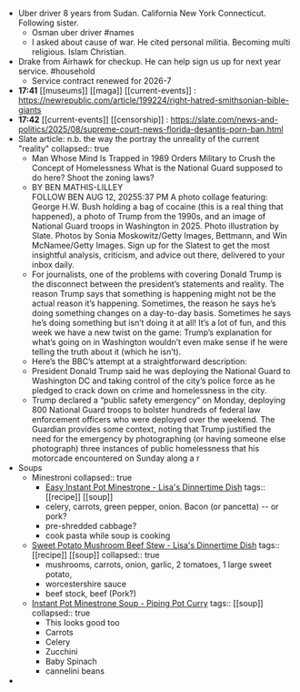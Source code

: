 - Uber driver 8 years from Sudan. California New York Connecticut. Following sister.
	- Osman uber driver #names
	- I asked about cause of war. He cited personal militia. Becoming multi religious. Islam Christian.
- Drake from Airhawk for checkup. He can help sign us up for next year service. #household
	- Service contract renewed for 2026-7
- **17:41** [[museums]] [[maga]] [[current-events]] :  https://newrepublic.com/article/199224/right-hatred-smithsonian-bible-giants
- **17:42** [[current-events]] [[censorship]] :  https://slate.com/news-and-politics/2025/08/supreme-court-news-florida-desantis-porn-ban.html
- Slate article: n.b. the way the portray the unreality of the current "reality"
  collapsed:: true
	- Man Whose Mind Is Trapped in 1989 Orders Military to Crush the Concept of Homelessness
	  What is the National Guard supposed to do here? Shoot the zoning laws?
	- BY BEN MATHIS-LILLEY  
	  FOLLOW BEN
	  AUG 12, 20255:37 PM
	  A photo collage featuring: George H.W. Bush holding a bag of cocaine (this is a real thing that happened), a photo of Trump from the 1990s, and an image of National Guard troops in Washington in 2025.
	  Photo illustration by Slate. Photos by Sonia Moskowitz/Getty Images, Bettmann, and Win McNamee/Getty Images.
	  Sign up for the Slatest to get the most insightful analysis, criticism, and advice out there, delivered to your inbox daily.
	- For journalists, one of the problems with covering Donald Trump is the disconnect between the president’s statements and reality. The reason Trump says that something is happening might not be the actual reason it’s happening. Sometimes, the reason he says he’s doing something changes on a day-to-day basis. Sometimes he says he’s doing something but isn’t doing it at all! It’s a lot of fun, and this week we have a new twist on the game: Trump’s explanation for what’s going on in Washington wouldn’t even make sense if he were telling the truth about it (which he isn’t).
	- Here’s the BBC’s attempt at a straightforward description:
	- President Donald Trump said he was deploying the National Guard to Washington DC and taking control of the city’s police force as he pledged to crack down on crime and homelessness in the city.
	- Trump declared a “public safety emergency” on Monday, deploying 800 National Guard troops to bolster hundreds of federal law enforcement officers who were deployed over the weekend.
	  The Guardian provides some context, noting that Trump justified the need for the emergency by photographing (or having someone else photograph) three instances of public homelessness that his motorcade encountered on Sunday along a r
- Soups
	- Minestroni
	  collapsed:: true
		- [Easy Instant Pot Minestrone - Lisa's Dinnertime Dish](https://lisasdinnertimedish.com/easy-instant-pot-minestrone/)
		  tags:: [[recipe]] [[soup]]
		- celery, carrots, green pepper, onion. Bacon (or pancetta) -- or pork?
		- pre-shredded cabbage?
		- cook pasta while soup is cooking
	- [Sweet Potato Mushroom Beef Stew - Lisa's Dinnertime Dish](https://lisasdinnertimedish.com/sweet-potato-mushroom-beef-stew/)
	  tags:: [[recipe]] [[soup]]
	  collapsed:: true
		- mushrooms, carrots, onion, garlic, 2 tomatoes, 1 large sweet potato,
		- worcestershire sauce
		- beef stock, beef (Pork?)
	- [Instant Pot Minestrone Soup - Piping Pot Curry](https://pipingpotcurry.com/minestrone-soup-instantpot/)
	  tags:: [[soup]]
	  collapsed:: true
		- This looks good too
		- Carrots
		- Celery
		- Zucchini
		- Baby Spinach
		- cannelini beans
-